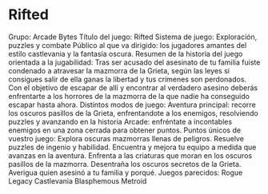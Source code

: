 # Rifted
Grupo: Arcade Bytes Título del juego: Rifted  Sistema de juego: Exploración, puzzles y combate Público al que va dirigido: los jugadores amantes del estilo castlevania y la fantasía oscura.  Resumen de la historia del juego orientada a la jugabilidad: Tras ser acusado del asesinato de tu familia fuiste condenado a atravesar la mazmorra de la Grieta, según las leyes si consigues salir de ella ganas la libertad y tus crímenes son perdonados. Con el objetivo de escapar de allí y encontrar al verdadero asesino deberás enfrentarte a los horrores de la mazmorra de la que nadie ha conseguido escapar hasta ahora.  Distintos modos de juego:  Aventura principal: recorre los oscuros pasillos de la Grieta, enfrentandote a los enemigos, resolviendo puzzles y avanzando en la historia Arcade: enfréntate a incontables enemigos en una zona cerrada para obtener puntos.  Puntos únicos de vuestro juego: Explora oscuras mazmorras llenas de peligros. Resuelve puzzles de ingenio y habilidad. Encuentra y mejora tu equipo a medida que avanzas en la aventura. Enfrenta a las criaturas que moran en los oscuros pasillos de la mazmorra. Desentraña los oscuros secretos de la Grieta. Averigua quien asesinó a tu familia y porqué.  Juegos parecidos: Rogue Legacy Castlevania Blasphemous Metroid
